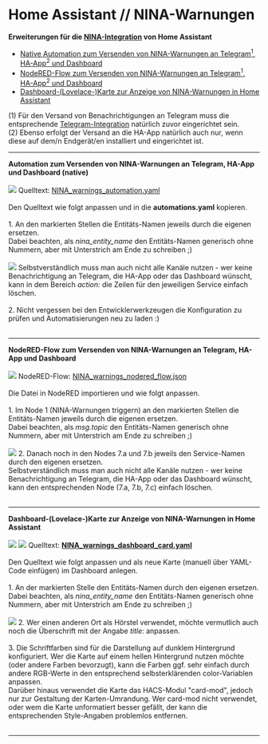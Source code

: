 # Home Assistant // NINA-Warnungen

<strong>Erweiterungen für die <a href="https://www.home-assistant.io/integrations/nina/">NINA-Integration</a> von Home Assistant</strong><br />
<ul>
<li><a href="#automation">Native Automation zum Versenden von NINA-Warnungen an Telegram<sup>1</sup>, HA-App<sup>2</sup> und Dashboard</a></li>
<li><a href="#nodered">NodeRED-Flow zum Versenden von NINA-Warnungen an Telegram<sup>1</sup>, HA-App<sup>2</sup> und Dashboard</a></li>
<li><a href="#dashboard">Dashboard-(Lovelace-)Karte zur Anzeige von NINA-Warnungen in Home Assistant</a></li>
</ul>
(1) Für den Versand von Benachrichtigungen an Telegram muss die entsprechende <a href="https://www.home-assistant.io/integrations/telegram">Telegram-Integration</a> natürlich zuvor eingerichtet sein.<br />
(2) Ebenso erfolgt der Versand an die HA-App natürlich auch nur, wenn diese auf dem/n Endgerät/en installiert und eingerichtet ist.<br />

<a id="automation"></a>
<hr>
<strong>Automation zum Versenden von NINA-Warnungen an Telegram, HA-App und Dashboard (native)</strong><br />
<br />
<img src="./img/NINA_img_notification.png">
Quelltext: <a href="https://github.com/migacode/home-assistant/blob/main/nina/NINA_warnings_automation.yaml">NINA_warnings_automation.yaml</a><br />
<br />
Den Quelltext wie folgt anpassen und in die <b>automations.yaml</b> kopieren.<br />
<br />
1. An den markierten Stellen die Entitäts-Namen jeweils durch die eigenen ersetzen.<br />
Dabei beachten, als <i>nina_entity_name</i> den Entitäts-Namen generisch ohne Nummern, aber mit Unterstrich am Ende zu schreiben ;)<br />
<br />
<img src="./img/NINA_img_changes_automation.png">
Selbstverständlich muss man auch nicht alle Kanäle nutzen - wer keine Benachrichtigung an Telegram, die HA-App oder das Dashboard wünscht, kann in dem Bereich <i>action:</i> die Zeilen für den jeweiligen Service einfach löschen.<br />
<br />
2. Nicht vergessen bei den Entwicklerwerkzeugen die Konfiguration zu prüfen und Automatisierungen neu zu laden :)<br />
<br />

<a id="nodered"></a>
<hr>
<strong>NodeRED-Flow zum Versenden von NINA-Warnungen an Telegram, HA-App und Dashboard</strong><br />
<br />
<img src="./img/NINA_img_nodered_flow.png">
NodeRED-Flow: <a href="https://github.com/migacode/home-assistant/blob/main/nina/NINA_warnings_nodered_flow.json">NINA_warnings_nodered_flow.json</a><br />
<br />
Die Datei in NodeRED importieren und wie folgt anpassen.<br />
<br />
1. Im Node 1 (NINA-Warnungen triggern) an den markierten Stellen die Entitäts-Namen jeweils durch die eigenen ersetzen.<br />
Dabei beachten, als <i>msg.topic</i> den Entitäts-Namen generisch ohne Nummern, aber mit Unterstrich am Ende zu schreiben ;)<br />
<br />
<img src="./img/NINA_img_changes_flow.png">
2. Danach noch in den Nodes 7.a und 7.b jeweils den Service-Namen durch den eigenen ersetzen.<br />
Selbstverständlich muss man auch nicht alle Kanäle nutzen - wer keine Benachrichtigung an Telegram, die HA-App oder das Dashboard wünscht, kann den entsprechenden Node (7.a, 7.b, 7.c) einfach löschen.<br />
<br />

<a id="dashboard"></a>
<hr>
<strong>Dashboard-(Lovelace-)Karte zur Anzeige von NINA-Warnungen in Home Assistant</strong><br />
<br />
<img src="./img/NINA_img_no_warnings.png">
<img src="./img/NINA_img_warning.png">
Quelltext: <a href="https://github.com/migacode/home-assistant/blob/main/nina/NINA_warnings_dashboard_card.yaml"><strong>NINA_warnings_dashboard_card.yaml</strong></a><br />
<br />
Den Quelltext wie folgt anpassen und als neue Karte (manuell über YAML-Code einfügen) im Dashboard anlegen.<br />
<br />
1. An der markierten Stelle den Entitäts-Namen durch den eigenen ersetzen. Dabei beachten, als <i>nina_entity_name</i> den Entitäts-Namen generisch ohne Nummern, aber mit Unterstrich am Ende zu schreiben ;)<br />
<br />
<img src="./img/NINA_img_changes_dashboard.png">
2. Wer einen anderen Ort als Hörstel verwendet, möchte vermutlich auch noch die Überschrift mit der Angabe <i>title:</i> anpassen.<br/>
<br />
3. Die Schriftfarben sind für die Darstellung auf dunklem Hintergrund konfiguriert. Wer die Karte auf einem hellen Hintergrund nutzen möchte (oder andere Farben bevorzugt), kann die Farben ggf. sehr einfach durch andere RGB-Werte in den entsprechend selbsterklärenden color-Variablen anpassen.<br />
Darüber hinaus verwendet die Karte das HACS-Modul "card-mod", jedoch nur zur Gestaltung der Karten-Umrandung. Wer card-mod nicht verwendet, oder wem die Karte unformatiert besser gefällt, der kann die entsprechenden Style-Angaben problemlos entfernen.<br />
<br />

<hr>
